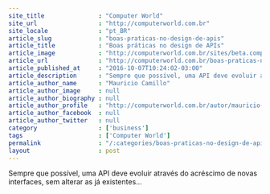 ```yaml
---
site_title               : "Computer World"
site_url                 : "http://computerworld.com.br"
site_locale              : "pt_BR"
article_slug             : "boas-praticas-no-design-de-apis"
article_title            : "Boas práticas no design de APIs"
article_image            : "http://computerworld.com.br/sites/beta.computerworld.com.br/files/news_articles/design.jpg"
article_url              : "http://computerworld.com.br/boas-praticas-no-design-de-apis"
article_published_at     : "2016-10-07T10:24:02-03:00"
article_description      : "Sempre que possível, uma API deve evoluir através do acréscimo de novas interfaces, sem alterar as já existentes..."
article_author_name      : "Mauricio Camillo"
article_author_image     : null
article_author_biography : null
article_author_profile   : "http://computerworld.com.br/autor/mauricio-camillo"
article_author_facebook  : null
article_author_twitter   : null
category                 : ['business']
tags                     : ['Computer World']
permalink                : "/:categories/boas-praticas-no-design-de-apis/"
layout                   : post
---
```


Sempre que possível, uma API deve evoluir através do acréscimo de novas interfaces, sem alterar as já existentes...
